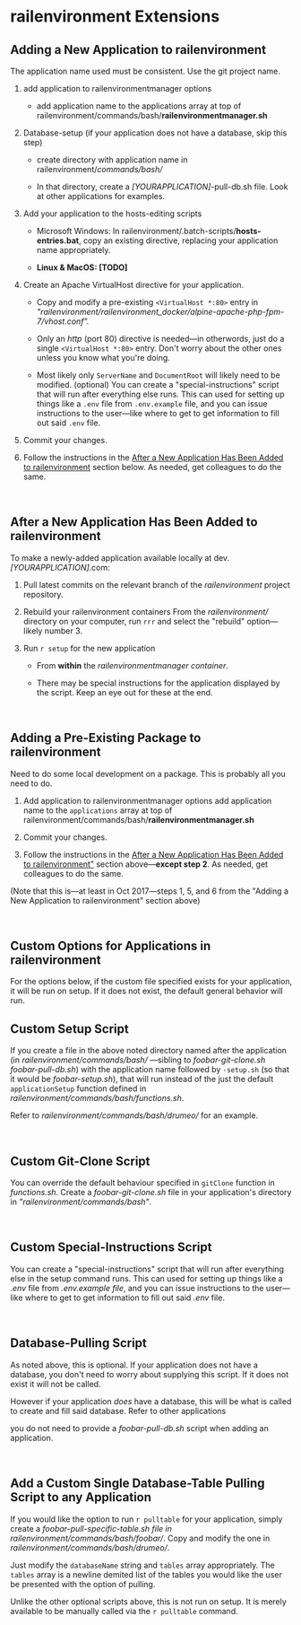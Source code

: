 railenvironment Extensions
=

**Adding a New Application to railenvironment**
-
The application name used must be consistent. Use the git project name.

1.  add application to railenvironmentmanager options
    -   add application name to the applications array at top of railenvironment/commands/bash/<b>railenvironmentmanager.sh</b>

1.  Database-setup (if your application does not have a database, skip this step)
    -   create directory with application name in railenvironment/*commands/bash/*

    -   In that directory, create a *[YOURAPPLICATION]*-pull-db.sh file. Look at other applications for examples.

1.  Add your application to the hosts-editing scripts
    -   Microsoft Windows: In railenvironment/.batch-scripts/<b>hosts-entries.bat</b>, copy an existing directive, replacing your application name appropriately.

    -   **Linux & MacOS: [TODO]**

1.  Create an Apache VirtualHost directive for your application.
    -   Copy and modify a pre-existing `<VirtualHost *:80>` entry in *"railenvironment/railenvironment_docker/alpine-apache-php-fpm-7/vhost.conf".*

    -   Only an *http* (port 80) directive is needed—in otherwords, just do a single `<VirtualHost *:80>` entry. Don't worry about the other ones unless you know what you're doing.

    -   Most likely only `ServerName` and `DocumentRoot` will likely need to be modified.
(optional) You can create a "special-instructions" script that will run after everything else runs. This can used for setting up things like a `.env` file from `.env.example` file, and you can issue instructions to the user—like where to get to get information to fill out said `.env` file.

1.  Commit your changes.

1.  Follow the instructions in the [After a New Application Has Been Added to railenvironment](#after-a-new-application-has-been-added-to-railenvironment) section below. As needed, get colleagues to do the same.

<br>

**After a New Application Has Been Added to railenvironment**
-
To make a newly-added application available locally at dev.*[YOURAPPLICATION]*.com:

1.  Pull latest commits on the relevant branch of the *railenvironment* project repository.

1.  Rebuild your railenvironment containers
From the *railenvironment/* directory on your computer, run `rrr` and select the "rebuild" option—likely number 3.

1.  Run `r setup` for the new application
    -   From **within** the *railenvironmentmanager container*.

    -   There may be special instructions for the application displayed by the script. Keep an eye out for these at the end.

<br>

**Adding a Pre-Existing Package to railenvironment**
-
Need to do some local development on a package. This is probably all you need to do.

1.  Add application to railenvironmentmanager options
add application name to the `applications` array at top of railenvironment/commands/bash/<b>railenvironmentmanager.sh</b>

1.  Commit your changes.

1.  Follow the instructions in the [After a New Application Has Been Added to railenvironment"](https://musora.readme.io/docs/railenvironment-extensions#section-after-a-new-application-has-been-added-to-railenvironment) section above—**except step 2**. As needed, get colleagues to do the same.

(Note that this is—at least in Oct 2017—steps 1, 5, and 6 from the "Adding a New Application to railenvironment" section above)

<br>

**Custom Options for Applications in railenvironment**
-
For the options below, if the custom file specified exists for your application, it will be run on setup. If it does not exist, the default general behavior will run.



Custom Setup Script
-
If you create a file in the above noted directory named after the application (in *railenvironment/commands/bash/* —sibling to *foobar-git-clone<span>.sh foobar-pull-db<span>.sh*) with the application name followed by `-setup.sh` (so that it would be *foobar-setup<span>.sh*), that will run instead of the just the default `applicationSetup` function defined in *railenvironment/commands/bash/functions.sh*.

Refer to *railenvironment/commands/bash/drumeo/* for an example.

<br>

Custom Git-Clone Script
-
You can override the default behaviour specified in `gitClone` function in *functions<span>.sh*. Create a *foobar-git-clone<span>.sh* file in your application's directory in *"railenvironment/commands/bash"*.

<br>

Custom Special-Instructions Script
-
You can create a "special-instructions" script that will run after everything else in the setup command runs. This can used for setting up things like a *.env* file from *.env.example file*, and you can issue instructions to the user—like where to get to get information to fill out said *.env* file.

<br>

Database-Pulling Script
-
As noted above, this is optional. If your application does not have a database, you don't need to worry about supplying this script. If it does not exist it will not be called.

However if your application *does* have a database, this will be what is called to create and fill said database. Refer to other applications

you do not need to provide a *foobar-pull-db.sh* script when adding an application.

<br>

Add a Custom Single Database-Table Pulling Script to any Application
-
If you would like the option to run `r pulltable` for your application, simply create a *foobar-pull-specific-table.sh file in railenvironment/commands/bash/foobar/*. Copy and modify the one in *railenvironment/commands/bash/drumeo/*.

Just modify the `databaseName` string and `tables` array appropriately. The `tables` array is a newline demited list of the tables you would like the user be presented with the option of pulling.

Unlike the other optional scripts above, this is not run on setup. It is merely available to be manually called via the `r pulltable` command.